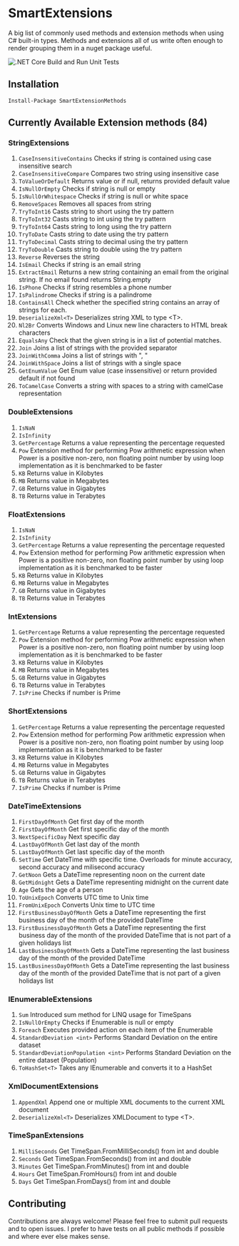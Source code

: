 # SmartExtensions

A big list of commonly used methods and extension methods when using C# built-in types. 
Methods and extensions all of us write often enough to render grouping them in a nuget package useful. 

![.NET Core Build and Run Unit Tests](https://github.com/DevsAnon/SmartExtensions/workflows/.NET%20Core%20Build%20and%20Run%20Unit%20Tests/badge.svg?event=push)

## Installation

```PM>
Install-Package SmartExtensionMethods
```

## Currently Available Extension methods (84)

### StringExtensions

1. `CaseInsensitiveContains` Checks if string is contained using case insensitive search 
1. `CaseInsensitiveCompare` Compares two string using insensitive case 
1. `ToValueOrDefault` Returns value or if null, returns provided default value 
1. `IsNullOrEmpty` Checks if string is null or empty 
1. `IsNullOrWhitespace` Checks if string is null or white space 
1. `RemoveSpaces` Removes all spaces from string 
1. `TryToInt16` Casts string to short using the try pattern 
1. `TryToInt32` Casts string to int using the try pattern 
1. `TryToInt64` Casts string to long using the try pattern 
1. `TryToDate` Casts string to date using the try pattern 
1. `TryToDecimal` Casts string to decimal using the try pattern 
1. `TryToDouble` Casts string to double using the try pattern 
1. `Reverse` Reverses the string 
1. `IsEmail` Checks if string is an email string 
1. `ExtractEmail` Returns a new string containing an email from the original string. If no email found returns String.empty 
1. `IsPhone` Checks if string resembles a phone number 
1. `IsPalindrome` Checks if string is a palindrome 
1. `ContainsAll` Check whether the specified string contains an array of strings for each. 
1. `DeserializeXml<T>` Deserializes string XML to type &lt;T&gt;. 
1. `Nl2Br` Converts Windows and Linux new line characters to HTML break characters
1. `EqualsAny` Check that the given string is in a list of potential matches.
1. `Join` Joins a list of strings with the provided separator
1. `JoinWithComma` Joins a list of strings with ", "
1. `JoinWithSpace` Joins a list of strings with a single space
1. `GetEnumValue` Get Enum value (case inssensitive) or return provided default if not found
1. `ToCamelCase` Converts a string with spaces to a string with camelCase representation

### DoubleExtensions

1. `IsNaN`
1. `IsInfinity`
1. `GetPercentage` Returns a value representing the percentage requested
1. `Pow` Extension method for performing Pow arithmetic expression when Power is a positive non-zero, non floating point number by using loop implementation as it is benchmarked to be faster
1. `KB` Returns value in Kilobytes 
1. `MB` Returns value in Megabytes 
1. `GB` Returns value in Gigabytes 
1. `TB` Returns value in Terabytes 

### FloatExtensions

1. `IsNaN`
1. `IsInfinity`
1. `GetPercentage` Returns a value representing the percentage requested
1. `Pow` Extension method for performing Pow arithmetic expression when Power is a positive non-zero, non floating point number by using loop implementation as it is benchmarked to be faster
1. `KB` Returns value in Kilobytes 
1. `MB` Returns value in Megabytes 
1. `GB` Returns value in Gigabytes 
1. `TB` Returns value in Terabytes 

### IntExtensions

1. `GetPercentage` Returns a value representing the percentage requested
1. `Pow` Extension method for performing Pow arithmetic expression when Power is a positive non-zero, non floating point number by using loop implementation as it is benchmarked to be faster
1. `KB` Returns value in Kilobytes 
1. `MB` Returns value in Megabytes 
1. `GB` Returns value in Gigabytes 
1. `TB` Returns value in Terabytes 
1. `IsPrime` Checks if number is Prime 

### ShortExtensions

1. `GetPercentage` Returns a value representing the percentage requested
1. `Pow` Extension method for performing Pow arithmetic expression when Power is a positive non-zero, non floating point number by using loop implementation as it is benchmarked to be faster
1. `KB` Returns value in Kilobytes 
1. `MB` Returns value in Megabytes 
1. `GB` Returns value in Gigabytes 
1. `TB` Returns value in Terabytes 
1. `IsPrime` Checks if number is Prime 

### DateTimeExtensions

1. `FirstDayOfMonth` Get first day of the month
1. `FirstDayOfMonth` Get first specific day of the month
1. `NextSpecificDay` Next specific day
1. `LastDayOfMonth` Get last day of the month
1. `LastDayOfMonth` Get last specific day of the month
1. `SetTime` Get DateTime with specific time. Overloads for minute accuracy, second accuracy and milisecond accuracy
1. `GetNoon` Gets a DateTime representing noon on the current date
1. `GetMidnight` Gets a DateTime representing midnight on the current date
1. `Age` Gets the age of a person
1. `ToUnixEpoch` Converts UTC time to Unix time
1. `FromUnixEpoch` Converts Unix time to UTC time
1. `FirstBusinessDayOfMonth` Gets a DateTime representing the first business day of the month of the provided DateTime
1. `FirstBusinessDayOfMonth` Gets a DateTime representing the first business day of the month of the provided DateTime that is not part of a given holidays list
1. `LastBusinessDayOfMonth` Gets a DateTime representing the last business day of the month of the provided DateTime
1. `LastBusinessDayOfMonth` Gets a DateTime representing the last business day of the month of the provided DateTime that is not part of a given holidays list

### IEnumerableExtensions
1. `Sum` Introduced sum method for LINQ usage for TimeSpans
1. `IsNullOrEmpty` Checks if Enumerable is null or empty
1. `Foreach` Executes provided action on each item of the Enumerable
1. `StandardDeviation <int>` Performs Standard Deviation on the entire dataset
1. `StandardDeviationPopulation <int>` Performs Standard Deviation on the entire dataset (Population)
1. `ToHashSet<T>` Takes any IEnumerable<T> and converts it to a HashSet<T>


### XmlDocumentExtensions
1. `AppendXml` Append one or multiple XML documents to the current XML document
1. `DeserializeXml<T>` Deserializes XMLDocument to type &lt;T&gt;. 

### TimeSpanExtensions

1. `MilliSeconds` Get TimeSpan.FromMilliSeconds() from int and double 
1. `Seconds` Get TimeSpan.FromSeconds() from int and double  
1. `Minutes` Get TimeSpan.FromMinutes() from int and double  
1. `Hours` Get TimeSpan.FromHours() from int and double  
1. `Days` Get TimeSpan.FromDays() from int and double  

## Contributing
Contributions are always welcome! Please feel free to submit pull requests and to open issues. I prefer to have tests on all public methods if possible and where ever else makes sense.
